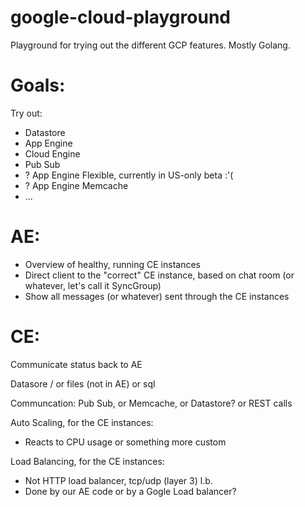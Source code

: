 # google-cloud-playground
Playground for trying out the different GCP features. Mostly Golang.

# Goals:

Try out:
- Datastore
- App Engine
- Cloud Engine
- Pub Sub
- ? App Engine Flexible, currently in US-only beta :'( 
- ? App Engine Memcache
- ...

# AE: 
- Overview of healthy, running CE instances
- Direct client to the "correct" CE instance, based on chat room (or whatever, let's call it SyncGroup)
- Show all messages (or whatever) sent through the CE instances


# CE:

Communicate status back to AE

Datasore / or files (not in AE) or sql  

Communcation: Pub Sub, or Memcache, or Datastore? or REST calls

Auto Scaling, for the CE instances:
- Reacts to CPU usage or something more custom

Load Balancing, for the CE instances:
 - Not HTTP load balancer, tcp/udp (layer 3) l.b.
 - Done by our AE code or by a Gogle Load balancer?

